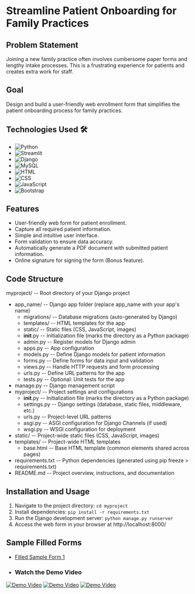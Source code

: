 # Streamline Patient Onboarding for Family Practices

## Problem Statement
Joining a new family practice often involves cumbersome paper forms and lengthy intake processes. This is a frustrating experience for patients and creates extra work for staff.

## Goal
Design and build a user-friendly web enrollment form that simplifies the patient onboarding process for family practices.

## Technologies Used 🛠️
- ![Python](https://img.shields.io/badge/python-3670A0?style=for-the-badge&logo=python&logoColor=ffdd54) 
- ![Streamlit](https://img.shields.io/static/v1?style=for-the-badge&message=Streamlit&color=FF4B4B&logo=Streamlit&logoColor=FFFFFF&label=)
- ![Django](https://img.shields.io/badge/Django-092E20?style=for-the-badge&logo=django&logoColor=white)
- ![MySQL](https://img.shields.io/badge/MySQL-4479A1?style=for-the-badge&logo=mysql&logoColor=white)
- ![HTML](https://img.shields.io/badge/HTML5-E34F26?style=for-the-badge&logo=html5&logoColor=white)
- ![CSS](https://img.shields.io/badge/CSS3-1572B6?style=for-the-badge&logo=css3&logoColor=white)
- ![JavaScript](https://img.shields.io/badge/JavaScript-F7DF1E?style=for-the-badge&logo=javascript&logoColor=black)
- ![Bootstrap](https://img.shields.io/badge/Bootstrap-563D7C?style=for-the-badge&logo=bootstrap&logoColor=white)


## Features
- User-friendly web form for patient enrollment.
- Capture all required patient information.
- Simple and intuitive user interface.
- Form validation to ensure data accuracy.
- Automatically generate a PDF document with submitted patient information.
- Online signature for signing the form (Bonus feature).

## Code Structure
myproject/                          -- Root directory of your Django project
- app_name/                         -- Django app folder (replace app_name with your app's name)
  - migrations/                     -- Database migrations (auto-generated by Django)
  - templates/                      --  HTML templates for the app
  - static/                         -- Static files (CSS, JavaScript, images)
  - __init__.py                     -- Initialization file (marks the directory as a Python package)
  - admin.py                        -- Register models for Django admin
  - apps.py                         -- App configuration
  - models.py                       -- Define Django models for patient information
  - forms.py                        -- Define forms for data input and validation
  - views.py                        -- Handle HTTP requests and form processing
  - urls.py                         -- Define URL patterns for the app
  - tests.py                        -- Optional: Unit tests for the app
- manage.py                         -- Django management script
- myproject/                        -- Project settings and configurations
  - __init__.py                     -- Initialization file (marks the directory as a Python package)
  - settings.py                     -- Django settings (database, static files, middleware, etc.)
  - urls.py                         -- Project-level URL patterns
  - asgi.py                         -- ASGI configuration for Django Channels (if used)
  - wsgi.py                         -- WSGI configuration for deployment
- static/                           -- Project-wide static files (CSS, JavaScript, images)
- templates/                        -- Project-wide HTML templates
  - base.html                       -- Base HTML template (common elements shared across pages)
- requirements.txt                  -- Python dependencies (generated using pip freeze > requirements.txt)
- README.md                         -- Project overview, instructions, and documentation



## Installation and Usage
1. Navigate to the project directory: `cd myproject`
2. Install dependencies: `pip install -r requirements.txt`
3. Run the Django development server: `python manage.py runserver`
4. Access the web form in your browser at http://localhost:8000/

## Sample Filled Forms
- [Filled Sample Form 1](https://github.com/varshasenthil2003/Bewell_hackathon/blob/main/filled_form_S.pdf)
- ### Watch the Demo Video
[![Demo Video](https://img.youtube.com/vi/YOUR_VIDEO_ID_HERE/0.jpg)](https://github.com/varshasenthil2003/Bewell_hackathon/blob/main/mysql.mp4)
[![Demo Video](https://img.youtube.com/vi/YOUR_VIDEO_ID_HERE/0.jpg)](https://github.com/varshasenthil2003/Bewell_hackathon/blob/main/forms.mp4)
[![Demo Video](https://img.youtube.com/vi/YOUR_VIDEO_ID_HERE/0.jpg)](https://github.com/varshasenthil2003/Bewell_hackathon/blob/main/result(2).mp4)
